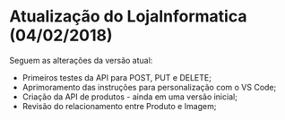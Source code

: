 # Atualização do LojaInformatica (04/02/2018)

Seguem as alterações da versão atual:

* Primeiros testes da API para POST, PUT e DELETE;
* Aprimoramento das instruções para personalização com o VS Code;
* Criação da API de produtos - ainda em uma versão inicial;
* Revisão do relacionamento entre Produto e Imagem;
